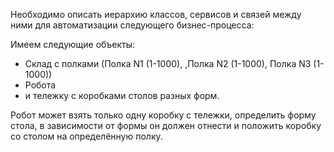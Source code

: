 Необходимо описать иерархию классов, сервисов и связей между ними для автоматизации следующего бизнес-процесса:

Имеем следующие объекты:
- Склад с полками (Полка N1 (1-1000), ,Полка N2 (1-1000), Полка N3 (1-1000))
- Робота
- и тележку с коробками столов разных форм.

Робот может взять только одну коробку с тележки, определить форму стола, в зависимости от формы он должен отнести и положить коробку со столом на определённую полку.